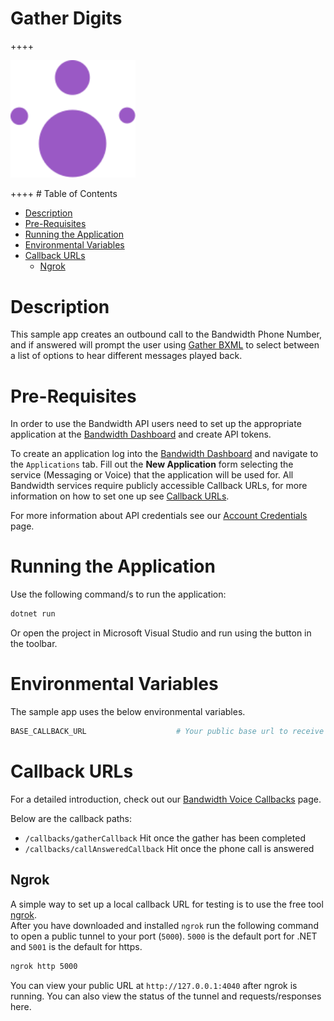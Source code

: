 # Gather Digits
++++
<a href="https://dev.bandwidth.com/docs/voice/quickStart">
  <p style="text-align:center:"><img src="./icon-voice.svg" width="200" height="auto" title="Voice Quick Start Guide" alt="Voice Quick Start Guide"/></p>
</a>
++++
 # Table of Contents

* [Description](#description)
* [Pre-Requisites](#pre-requisites)
* [Running the Application](#running-the-application)
* [Environmental Variables](#environmental-variables)
* [Callback URLs](#callback-urls)
  * [Ngrok](#ngrok)

# Description

This sample app creates an outbound call to the Bandwidth Phone Number, and if answered will prompt the user using [Gather BXML](https://dev.bandwidth.com/docs/voice/bxml/gather) to select between a list of options to hear different messages played back.

# Pre-Requisites

In order to use the Bandwidth API users need to set up the appropriate application at the [Bandwidth Dashboard](https://dashboard.bandwidth.com/) and create API tokens.

To create an application log into the [Bandwidth Dashboard](https://dashboard.bandwidth.com/) and navigate to the `Applications` tab.  Fill out the **New Application** form selecting the service (Messaging or Voice) that the application will be used for.  All Bandwidth services require publicly accessible Callback URLs, for more information on how to set one up see [Callback URLs](#callback-urls).

For more information about API credentials see our [Account Credentials](https://dev.bandwidth.com/docs/account/credentials) page.
 
# Running the Application

Use the following command/s to run the application:

```sh
dotnet run
```

Or open the project in Microsoft Visual Studio and run using the button in the toolbar.

# Environmental Variables

The sample app uses the below environmental variables.

```sh
BASE_CALLBACK_URL                    # Your public base url to receive Bandwidth Webhooks. No trailing '/'
```

# Callback URLs

For a detailed introduction, check out our [Bandwidth Voice Callbacks](https://dev.bandwidth.com/docs/voice/webhooks) page.

Below are the callback paths:
* `/callbacks/gatherCallback` Hit once the gather has been completed
* `/callbacks/callAnsweredCallback` Hit once the phone call is answered

## Ngrok

A simple way to set up a local callback URL for testing is to use the free tool [ngrok](https://ngrok.com/).  
After you have downloaded and installed `ngrok` run the following command to open a public tunnel to your port (`5000`).
`5000` is the default port for .NET and `5001` is the default for https.

```cmd
ngrok http 5000
```

You can view your public URL at `http://127.0.0.1:4040` after ngrok is running.  You can also view the status of the tunnel and requests/responses here.
